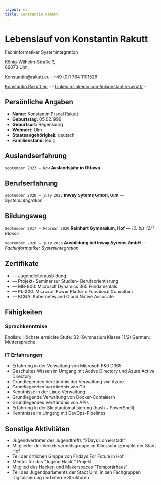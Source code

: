 ```yaml
---
layout: cv
title: Konstantin Rakutt
---
```

# Lebenslauf von Konstantin Rakutt
Fachinformatiker Systemintegration

König-Wilhelm-Straße 3,<br/>
89073 Ulm,<br/>

<a href="mailto:Konstantin@rakutt.eu">Konstantin@rakutt.eu</a> - +49 (0)1 764 1101526

<div id="webaddress">
  <a href="https://konstantin.rakutt.eu"><i class="fa-solid fa-house"></i> Konstantin.Rakutt.eu</a> - 
  <a href="https://github.com/dieerkenntnis"><i class="fa-brands fa-github"></i> </a> - 
  <a href="https://www.linkedin.com/in/konstantin-rakutt/"><i class="fa-brands fa-linkedin"></i>Linkedin:linkedin.com/in/konstantin-rakutt/</a> - 
</div>


## Persönliche Angaben

* __Name:__ Konstantin Pascal Rakutt
* __Geburtstag:__ 05.02.1999
* __Geburtsort:__ Regensburg
* __Wohnort:__ Ulm
* __Staatsangehörigkeit:__ deutsch
* __Familienstand:__ ledig

## Auslandserfahrung

`september 2023 – Now`
__Auslandsjahr in Ottawa__ 

## Berufserfahrung

`september 2020 – july 2023`
__Inway Sytems GmbH, Ulm__ *— Systemintegration*

## Bildungsweg

`September 2017 – Februar 2020`
__Reinhart Gymnasium, Hof__ *— 10. bis 12/1 Klasse*

`september 2020 – july 2023`
__Ausbildung bei Inway Sytems GmbH__ *— Fachinformatiker Systemintegration*


## Zertifikate

* —  Jugendleiterausbildung 
* —  Projekt- Seminar zur Studien- Berufsorientierung
* —  MB-900: Microsoft Dynamics 365 Fundamentals
* —  PL-200: Microsoft Power Platform Functional Consultant
* —  KCNA: Kubernetes and Cloud Native Associate

## Fähigkeiten
### Sprachkenntnise

English: Höchste erreichte Stufe: B2 (Gymnasium Klasse 11/2)
German: Muttersprache

### IT Erfahrungen 

* Erfahrung in der Verwaltung von Microsoft F&O D365
* Geschultes Wissen im Umgang mit Active Directory und Azure Active Directory
* Grundlegendes Verständnis der Verwaltung von Azure
* Grundlegendes Verständnis von Git
* Kenntnisse in der Linux-Verwaltung
* Grundlegende Verwaltung von Docker-Containern
* Grundlegendes Verständnis von APIs
* Erfahrung in der Skriptautomatisierung (bash + PowerShell)
* Kenntnisse im Umgang mit DevOps-Pipelines

## Sonstige Aktivitäten

* Jugendvertreter des Jugendtreffs "2Days Lonnerstadt"
* Mitglieder der Verkehrsarbeitsgruppe im Klimaschutzprojekt der Stadt Hof
* Teil der örtlichen Gruppe von Fridays For Future in Hof
* Mentor für das "Jugend Hackt" Projekt
* Mitglied des Hacker- und Makerspaces "Temporärhaus"
* Teil des Jugendparlaments der Stadt Ulm, in den Fachgruppen Digitalisierung und interne Strukturen


<!-- ### Footer

Last updated: Feb 2024 -->


